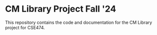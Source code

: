 # CM Library Project Fall '24 
This repository contains the code and documentation for the CM Library project for CSE474.
